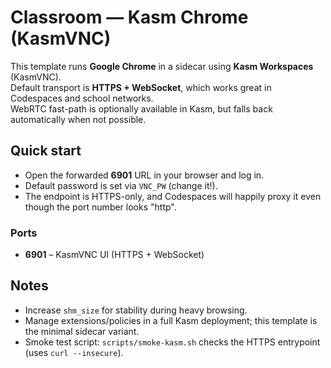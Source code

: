 # Classroom — Kasm Chrome (KasmVNC)

This template runs **Google Chrome** in a sidecar using **Kasm Workspaces** (KasmVNC).  
Default transport is **HTTPS + WebSocket**, which works great in Codespaces and school networks.  
WebRTC fast-path is optionally available in Kasm, but falls back automatically when not possible.

## Quick start
- Open the forwarded **6901** URL in your browser and log in.
- Default password is set via `VNC_PW` (change it!).
- The endpoint is HTTPS-only, and Codespaces will happily proxy it even though the port number looks "http".

### Ports
- **6901** – KasmVNC UI (HTTPS + WebSocket)

## Notes
- Increase `shm_size` for stability during heavy browsing.
- Manage extensions/policies in a full Kasm deployment; this template is the minimal sidecar variant.
- Smoke test script: `scripts/smoke-kasm.sh` checks the HTTPS entrypoint (uses `curl --insecure`).
